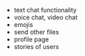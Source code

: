 <!-- - send socket event for decline friend req -->

<!-- - unfriend -->

<!-- - when user is added, update the messages list -->

- text chat functionality
- voice chat, video chat
- emojis
- send other files
- profile page
- stories of users
